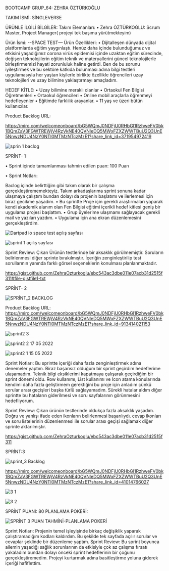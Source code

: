 BOOTCAMP GRUP_64: ZEHRA ÖZTÜRKOĞLU


TAKIM İSMİ:
SİNGLEVERSE

ÜRÜNLE İLGİLİ BİLGİLER:
Takım Elemanları:
•	Zehra ÖZTÜRKOĞLU: Scrum Master, Project Manager( projeyi tek başıma yürütmekteyim)


Ürün İsmi:
--SPACE TEST—
Ürün Özellikleri:
•	Dijitalleşen dünyada dijital platformlarda eğitim yaygınlaştı. Henüz daha içinde bulunduğumuz ve etkisini yaşadığımız corona virüs epidemisi içinde uzaktan eğitim sürecinde, değişen teknolojilerin eğitim teknik ve materyallerini güncel teknolojilerle birleştirmemizi hayati zorunluluk haline getirdi. Ben de bu sorunu iyileştirmek ve bu sektöre katkıda bulunması adına bilgi testleri uygulamasıyla her yaştan kişilerle birlikte özellikle öğrencileri uzay teknolojileri ve uzay bilimine yaklaştırmayı amaçladım.




HEDEF KİTLE:
•	Uzay bilimine meraklı olanlar
•	Ortaokul Fen Bilgisi Öğretmenleri
•	Ortaokul öğrencileri
•	Online mobil araçlarla öğrenmeyi hedefleyenler
•	Eğitimde farklılık arayanlar.
•	11 yaş ve üzeri bütün kullanıcılar.


Product Backlog URL:
 
 https://miro.com/welcomeonboard/bG5WQmJ0NDFjU0RHbGI1RzhweFV0bk1BQmZaV3FGWTREWjV4RzVkNE40QVNleDQ5MWxFZXZWWTBuU2Q3UnE5NnwzNDU4NzY0NTI0MTMzNTczMzE1?share_link_id=371954972419
 
 
 
 
 
 
 
 ![sprin 1 baclog](https://user-images.githubusercontent.com/104433766/167250970-40d4b81b-1052-497c-8298-44657c26e63c.PNG)

 
 
 
SPRİNT- 1

•	Sprint içinde tamamlanması tahmin edilen puan: 100 Puan


•	Sprint Notları: 

Baclog içinde belirttiğim gibi takım olarak bir çalışma gerçekleştirememekteyiz. Takım arkadaşlarıma sprint sonuna kadar ulaşmaya çalıştım bundan dolayı da projenin başlatımı ve ilerlemesi için biraz gecikme yaşadım.
•	Bu sprintte Proje için gerekli araştırmaları yaparak kendi akademik alanım olan Fen Bilgisi eğitimi içerikli hedef kitlesi geniş bir uygulama projesi başlattım.
•	Grup üyelerime ulaşmamı sağlayacak gerekli mail ve yazıları yazdım.
•	Uygulama için ana ekran düzenlemesini gerçekleştirdim.





![Dartpad io space test açılış sayfası](https://user-images.githubusercontent.com/104433766/167255792-f02bb989-c140-492d-82db-1b8c58b08cd5.PNG)




![sprint 1 açılış sayfası](https://user-images.githubusercontent.com/104433766/167255589-8e933f4e-0f59-4210-bafe-d05322791206.PNG)



Sprint Review: 
Çıkan Ürünün testlerinde bir aksaklık görülmemiştir. 
Soruların belirlenmesi diğer sprinte bırakılmıştır.
İçeriğin zenginleştirilip test sorullarının yanında farklı görsel seçeneklerin konulması planlanmaktadır.


https://gist.github.com/ZehraOzturkoglu/ebc543ac3dbe011e07acb31d2515f311#file-gistfile1-txt


SPRİNT- 2



![SPRİNT_2 BACKLOG](https://user-images.githubusercontent.com/104433766/169725466-262822bc-f28e-40ac-9f62-1c44437f4d72.PNG)


Product Backlog URL:
https://miro.com/welcomeonboard/bG5WQmJ0NDFjU0RHbGI1RzhweFV0bk1BQmZaV3FGWTREWjV4RzVkNE40QVNleDQ5MWxFZXZWWTBuU2Q3UnE5NnwzNDU4NzY0NTI0MTMzNTczMzE1?share_link_id=913414021153


![sprint2 3](https://user-images.githubusercontent.com/104433766/169725339-4736a2c5-825c-45ac-9487-a660a3bd90ec.PNG)




![sprint2 2 17 05 2022](https://user-images.githubusercontent.com/104433766/169725369-5b2e6e10-6beb-40f3-b1c9-d7c111ec292d.PNG)




![sprint2 1 15 05 2022](https://user-images.githubusercontent.com/104433766/169725386-bccc0aaf-1096-4896-858c-4a52251774bf.PNG)




Sprint Notları:
Bu sprintte içeriği daha fazla zenginleştirmek adına denemeler yaptım. Biraz başarısız olduğum bir sprint geçirdim hedeflerime ulaşamadım. Teknik bilgi eksiklerimi kapatmaya çalışarak geçirdiğim bir sprint dönemi oldu. Row kullanımı, List kullanımı ve Icon atama konularında kendimi daha fazla geliştirmem gerektiğini bu proje için anladım çünkü sorular arası geçişleri başka türlü sağlayamadım. Sürekli hatalar aldım diğer sprintte bu hataların giderilmesi ve soru sayfalarının görünmesini hedefliyorum.


Sprint Review: 
Çıkan ürünün testlerinde oldukça fazla aksaklık yaşadım. 
Doğru ve yanlışı ifade eden ikonların belirlenmesi başarılıydı.
cevap ikonları ve soru listelerinin düzenlenmesi ile sorular arası geçişi sağlamak diğer sprinte aktarılmıştır.


https://gist.github.com/ZehraOzturkoglu/ebc543ac3dbe011e07acb31d2515f311

SPRİNT:3


![sprint_3 Backlog](https://user-images.githubusercontent.com/104433766/172160045-ecd7c69b-61f9-4b30-be33-d568b8f2a780.PNG)

https://miro.com/welcomeonboard/bG5WQmJ0NDFjU0RHbGI1RzhweFV0bk1BQmZaV3FGWTREWjV4RzVkNE40QVNleDQ5MWxFZXZWWTBuU2Q3UnE5NnwzNDU4NzY0NTI0MTMzNTczMzE1?share_link_id=41014766027

![3 1](https://user-images.githubusercontent.com/104433766/172160221-53b95d17-37ad-400e-8397-50487d6b3288.PNG)

![3 2](https://user-images.githubusercontent.com/104433766/172160281-0222b5ec-681b-44cf-892e-5553e99c21ef.PNG)

SPRİNT PUANI: 80
PLANLAMA POKERİ:




![SPRİNT 3 PUAN TAHMİNİ-PLANLAMA POKERİ](https://user-images.githubusercontent.com/104433766/172160479-0844e574-6c5a-4f76-8ce6-3cde552f3e57.PNG)

Sprint Notları:
Projenin temel işleyişinde birkaç değişiklik yaparak çalıştıramadığım kodları kaldırdım. Bu şekilde tek sayfada açılır sorular ve cevaplar şeklinde bir düzenleme yaptım. 
Sprint Review:
Bu sprint boyunca ailemin yaşadığı sağlık sorunlarının da  etkisiyle çok az çalışma fırsatı yakaladım bundan dolayı önceki sprint hedeflerinin bir çoğunu gerçekleştiremedim. Projeyi kurtarmak adına basitleştirme yoluna giderek içeriği hafiflettim.

